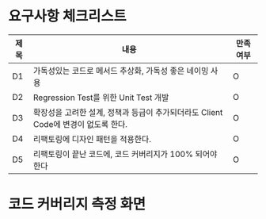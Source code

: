 # 요구사항 체크리스트


| 제목 | 내용                                                    | 만족여부 |
|----|-------------------------------------------------------|------|
| D1 | 가독성있는 코드로 메서드 추상화, 가독성 좋은 네이밍 사용                      | O    |
| D2 | Regression Test를 위한 Unit Test 개발                      | O    |
| D3 | 확장성을 고려한 설계, 정책과 등급이 추가되더라도 Client Code에 변경이 없도록 한다.  | O    |
| D4 | 리팩토링에 디자인 패턴을 적용한다.                                   | O    |
| D5 | 리팩토링이 끝난 코드에, 코드 커버리지가 100% 되어야 한다                    | O    |

# 코드 커버리지 측정 화면
